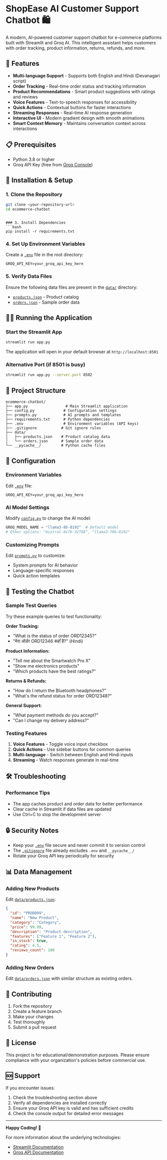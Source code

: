 # ShopEase AI Customer Support Chatbot 🛍️

A modern, AI-powered customer support chatbot for e-commerce platforms built with Streamlit and Groq AI. This intelligent assistant helps customers with order tracking, product information, returns, refunds, and more.

## 🌟 Features

- **Multi-language Support** - Supports both English and Hindi (Devanagari script)
- **Order Tracking** - Real-time order status and tracking information
- **Product Recommendations** - Smart product suggestions with ratings and reviews
- **Voice Features** - Text-to-speech responses for accessibility
- **Quick Actions** - Contextual buttons for faster interactions
- **Streaming Responses** - Real-time AI response generation
- **Interactive UI** - Modern gradient design with smooth animations
- **Smart Context Memory** - Maintains conversation context across interactions

## 📋 Prerequisites

- Python 3.8 or higher
- Groq API Key (free from [Groq Console](https://console.groq.com/))

## 🚀 Installation & Setup

### 1. Clone the Repository
```bash
git clone <your-repository-url>
cd ecommerce-chatbot
```
```

### 3. Install Dependencies
```bash
pip install -r requirements.txt
```

### 4. Set Up Environment Variables
Create a [`.env`](ecommerce-chatbot/.env) file in the root directory:
```env
GROQ_API_KEY=your_groq_api_key_here
```

### 5. Verify Data Files
Ensure the following data files are present in the [`data/`](ecommerce-chatbot/data) directory:
- [`products.json`](ecommerce-chatbot/data/products.json) - Product catalog
- [`orders.json`](ecommerce-chatbot/data/orders.json) - Sample order data

## 🏃‍♂️ Running the Application

### Start the Streamlit App
```bash
streamlit run app.py
```

The application will open in your default browser at `http://localhost:8501`

### Alternative Port (if 8501 is busy)
```bash
streamlit run app.py --server.port 8502
```

## 📁 Project Structure

```
ecommerce-chatbot/
├── app.py                 # Main Streamlit application
├── config.py             # Configuration settings
├── prompts.py            # AI prompts and templates
├── requirements.txt      # Python dependencies
├── .env                  # Environment variables (API keys)
├── .gitignore           # Git ignore rules
├── data/
│   ├── products.json    # Product catalog data
│   └── orders.json      # Sample order data
└── __pycache__/         # Python cache files
```

## 🔧 Configuration

### Environment Variables
Edit [`.env`](ecommerce-chatbot/.env) file:
```env
GROQ_API_KEY=your_groq_api_key_here
```

### AI Model Settings
Modify [`config.py`](ecommerce-chatbot/config.py) to change the AI model:
```python
GROQ_MODEL_NAME = "llama3-8b-8192"  # Default model
# Other options: "mixtral-8x7b-32768", "llama3-70b-8192"
```

### Customizing Prompts
Edit [`prompts.py`](ecommerce-chatbot/prompts.py) to customize:
- System prompts for AI behavior
- Language-specific responses
- Quick action templates

## 🧪 Testing the Chatbot

### Sample Test Queries
Try these example queries to test functionality:

**Order Tracking:**
- "What is the status of order ORD12345?"
- "मेरा ऑर्डर ORD12346 कहाँ है?" (Hindi)

**Product Information:**
- "Tell me about the Smartwatch Pro X"
- "Show me electronics products"
- "Which products have the best ratings?"

**Returns & Refunds:**
- "How do I return the Bluetooth headphones?"
- "What's the refund status for order ORD12348?"

**General Support:**
- "What payment methods do you accept?"
- "Can I change my delivery address?"

### Testing Features
1. **Voice Features** - Toggle voice input checkbox
2. **Quick Actions** - Use sidebar buttons for common queries
3. **Multi-language** - Switch between English and Hindi inputs
4. **Streaming** - Watch responses generate in real-time

## 🛠️ Troubleshooting

### Performance Tips
- The app caches product and order data for better performance
- Clear cache in Streamlit if data files are updated
- Use Ctrl+C to stop the development server

## 🔒 Security Notes

- Keep your [`.env`](ecommerce-chatbot/.env) file secure and never commit it to version control
- The [`.gitignore`](ecommerce-chatbot/.gitignore) file already excludes `.env` and `__pycache__/`
- Rotate your Groq API key periodically for security

## 📊 Data Management

### Adding New Products
Edit [`data/products.json`](ecommerce-chatbot/data/products.json):
```json
{
  "id": "PROD009",
  "name": "New Product",
  "category": "Category",
  "price": 99.99,
  "description": "Product description",
  "features": ["Feature 1", "Feature 2"],
  "in_stock": true,
  "rating": 4.5,
  "reviews_count": 100
}
```

### Adding New Orders
Edit [`data/orders.json`](ecommerce-chatbot/data/orders.json) with similar structure as existing orders.

## 🤝 Contributing

1. Fork the repository
2. Create a feature branch
3. Make your changes
4. Test thoroughly
5. Submit a pull request

## 📝 License

This project is for educational/demonstration purposes. Please ensure compliance with your organization's policies before commercial use.

## 🆘 Support

If you encounter issues:
1. Check the troubleshooting section above
2. Verify all dependencies are installed correctly
3. Ensure your Groq API key is valid and has sufficient credits
4. Check the console output for detailed error messages

---

**Happy Coding! 🎉**

For more information about the underlying technologies:
- [Streamlit Documentation](https://docs.streamlit.io/)
- [Groq API Documentation](https://console.groq.com/docs)